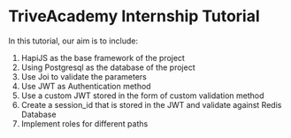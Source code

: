# TriveAcademy Internship Tutorial

In this tutorial, our aim is to include:
1. HapiJS as the base framework of the project
2. Using Postgresql as the database of the project
3. Use Joi to validate the parameters
4. Use JWT as Authentication method
5. Use a custom JWT stored in the form of custom validation method
6. Create a session_id that is stored in the JWT and validate against Redis Database
7. Implement roles for different paths